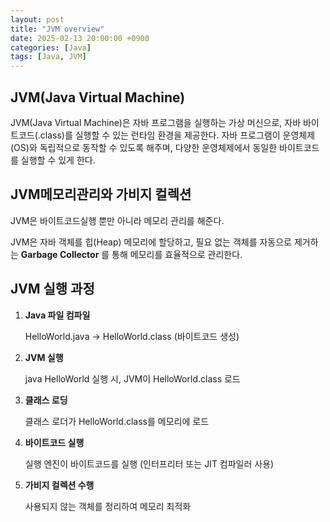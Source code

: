 ```yaml
---
layout: post
title: "JVM overview"
date: 2025-02-13 20:00:00 +0900
categories: [Java]
tags: [Java, JVM]
---
```


## JVM(Java Virtual Machine) 

JVM(Java Virtual Machine)은 자바 프로그램을 실행하는 가상 머신으로, 자바 바이트코드(.class)를 실행할 수 있는 런타임 환경을 제공한다. 자바 프로그램이 운영체제(OS)와 독립적으로 동작할 수 있도록 해주며, 다양한 운영체제에서 동일한 바이트코드를 실행할 수 있게 한다.

## JVM메모리관리와 가비지 컬렉션
JVM은 바이트코드실행 뿐만 아니라 메모리 관리를 해준다.

JVM은 자바 객체를 힙(Heap) 메모리에 할당하고, 필요 없는 객체를 자동으로 제거하는 **Garbage Collector** 를 통해 메모리를 효율적으로 관리한다.

## JVM 실행 과정

1. **Java 파일 컴파일**
    
    HelloWorld.java → HelloWorld.class (바이트코드 생성)

2. **JVM 실행**
    
    java HelloWorld 실행 시, JVM이 HelloWorld.class 로드

3. **클래스 로딩**
    
    클래스 로더가 HelloWorld.class를 메모리에 로드

4. **바이트코드 실행**
    
    실행 엔진이 바이트코드를 실행 (인터프리터 또는 JIT 컴파일러 사용)

5. **가비지 컬렉션 수행**
    
    사용되지 않는 객체를 정리하여 메모리 최적화